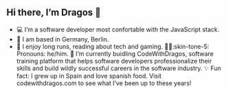 ## Hi there, I’m Dragos :wave:
- :computer: I’m a software developer most confortable with the JavaScript stack.
- :house_with_garden: I am based in Germany, Berlin.
- :jigsaw: I enjoy long runs, reading about tech and gaming.
:ok_woman::skin-tone-5: Pronouns: he/him.
:mag_right: I’m currently buidling CodeWithDragos,  software training platform that helps software developers professionalize their skills and build wildly successful careers in the software industry.
:sparkles: Fun fact: I grew up in Spain and love spanish food.
Visit codewithdragos.com to see what I’ve been up to these years!
